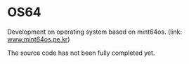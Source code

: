 # OS64
Development on operating system based on mint64os. (link: www.mint64os.pe.kr)

The source code has not been fully completed yet.
